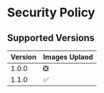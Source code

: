 # Security Policy

## Supported Versions

| Version | Images Uplaod      |
| ------- | ------------------ |
| 1.0.0   | ❎ |
| 1.1.0   | ✅ |


